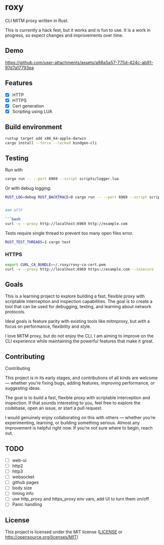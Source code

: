 # roxy

CLI MITM proxy written in Rust.

This is currently a hack fest, but it works and is fun to use. It is a work in progress, so expect changes and improvements over time.

## Demo

<https://github.com/user-attachments/assets/a98a5a57-775d-424c-ab91-97d7a17793ea>

## Features

- [x] HTTP
- [x] HTTPS
- [x] Cert generation
- [x] Scripting using LUA

## Build environment

```bash
rustup target add x86_64-apple-darwin
cargo install --force --locked bindgen-cli
```

## Testing

Run with

```bash
cargo run -- --port 6969 --script scripts/logger.lua
```

Or with debug logging:

```bash
RUST_LOG=debug RUST_BACKTRACE=0 cargo run -- --port 6969 --script scripts/logger.lua
```

```bash

### HTTP

```bash
curl -v --proxy http://localhost:6969 http://example.com
```

Tests require single thread to prevent too many open files error.

```bash
RUST_TEST_THREADS=1 cargo test
```

### HTTPS

```bash
export CURL_CA_BUNDLE=~/.roxy/roxy-ca-cert.pem
curl -v --proxy http://localhost:6969 https://example.com --insecure
```

## Goals

This is a learning project to explore building a fast, flexible proxy with scriptable interception and inspection capabilities. The goal is to create a tool that can be used for debugging, testing, and learning about network protocols.

Ideal goals is feature parity with existing tools like mitmproxy, but with a focus on performance, flexibility and style.

I love MITM proxy, but do not enjoy the CLI. I am aiming to improve on the CLI experience while maintaining the powerful features that make it great.

## Contributing

Contributing

This project is in its early stages, and contributions of all kinds are welcome — whether you’re fixing bugs, adding features, improving performance, or suggesting ideas.

The goal is to build a fast, flexible proxy with scriptable interception and inspection. If that sounds interesting to you, feel free to explore the codebase, open an issue, or start a pull request.

I would genuinely enjoy collaborating on this with others — whether you’re experimenting, learning, or building something serious. Almost any improvement is helpful right now. If you’re not sure where to begin, reach out.

## TODO

- [ ] web-ui
- [ ] http2
- [ ] http3
- [ ] websocket
- [ ] github pages
- [ ] body size
- [ ] timing info
- [ ] use http_proxy and https_proxy env vars, add UI to turn them on/off
- [ ] Panic handling

## License

This project is licensed under the MIT license ([LICENSE] or <http://opensource.org/licenses/MIT>)

[LICENSE]: ./LICENSE
